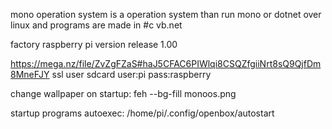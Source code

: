mono operation system is a operation system than run mono  or dotnet over linux and programs are made in #c vb.net

factory raspberry pi version release 1.00

https://mega.nz/file/ZvZgFZaS#haJ5CFAC6PIWlqi8CSQZfgiiNrt8sQ9QjfDm8MneFJY
ssl user sdcard
user:pi
pass:raspberry


change wallpaper on startup:
feh --bg-fill monoos.png

startup programs autoexec:
/home/pi/.config/openbox/autostart
